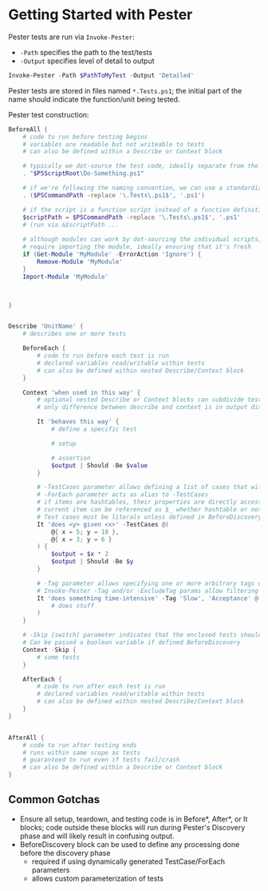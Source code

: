 # Getting Started with Pester

Pester tests are run via `Invoke-Pester`:
* `-Path` specifies the path to the test/tests
* `-Output` specifies level of detail to output

``` PowerShell
Invoke-Pester -Path $PathToMyTest -Output 'Detailed'
```

Pester tests are stored in files named `*.Tests.ps1`; the initial part of the name should indicate the function/unit being tested.

Pester test construction:

```PowerShell
BeforeAll {
    # code to run before testing begins
    # variables are readable but not writeable to tests
    # can also be defined within a Describe or Context block

    # typically we dot-source the test code, ideally separate from the module
    . "$PSScriptRoot\Do-Something.ps1"

    # if we're following the naming convention, we can use a standardized name substitution to find the file
    . ($PSCommandPath -replace '\.Tests\.ps1$', '.ps1')

    # if the script is a function script instead of a function definition
    $scriptPath = $PSCommandPath -replace '\.Tests\.ps1$', '.ps1'
    # (run via &$scriptPath ...
    
    # although modules can work by dot-sourcing the individual scripts, module scoping means testing may 
    # require importing the module, ideally ensuring that it's fresh
    if (Get-Module 'MyModule' -ErrorAction 'Ignore') {
        Remove-Module 'MyModule'
    }
    Import-Module 'MyModule'



}


Describe 'UnitName' {
    # describes one or more tests

    BeforeEach {
        # code to run before each test is run
        # declared variables read/writable within tests
        # can also be defined within nested Describe/Context block
    }

    Context 'when used in this way' {
        # optional nested Describe or Context blocks can subdivide tests further; can nest deeper
        # only difference between describe and context is in output display and when mocking for a specific scope

        It 'behaves this way' {
            # define a specific test

            # setup

            # assertion
            $output | Should -Be $value
        }

        # -TestCases parameter allows defining a list of cases that will be injected into scope and name
        # -ForEach parameter acts as alias to -TestCases
        # if items are hashtables, their properties are directly accessible
        # current item can be referenced as $_ whether hashtable or not
        # Test cases must be literals unless defined in BeforeDiscovery
        It 'does <y> given <x>' -TestCases @(
            @{ x = 5; y = 10 },
            @{ x = 3; y = 6 }
        ) {
            $output = $x * 2
            $output | Should -Be $y
        }

        # -Tag parameter allows specifying one or more arbitrary tags describing the test
        # Invoke-Pester -Tag and/or -ExcludeTag params allow filtering tests by tag
        It 'does something time-intensive' -Tag 'Slow', 'Acceptance' @(
            # does stuff
        )
    }

    # -Skip [switch] parameter indicates that the enclosed tests should not be run
    # Can be passed a boolean variable if defined BeforeDiscovery
    Context -Skip {
        # some tests
    }

    AfterEach {
        # code to run after each test is run
        # declared variables read/writable within tests
        # can also be defined within nested Describe/Context block
    }
}


AfterAll {
    # code to run after testing ends
    # runs within same scope as tests
    # guaranteed to run even if tests fail/crash
    # can also be defined within a Describe or Context block
}

```

## Common Gotchas

- Ensure all setup, teardown, and testing code is in Before*, After*, or It blocks; code outside these blocks will run during Pester's Discovery phase and will likely result in confusing output.
- BeforeDiscovery block can be used to define any processing done before the discovery phase
    + required if using dynamically generated TestCase/ForEach parameters
    + allows custom parameterization of tests